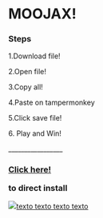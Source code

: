 <h1> MOOJAX! </h1>
<h3> Steps </h3>
<p>1.Download file!</p>
<p>2.Open file! </p>
<p>3.Copy all! </p>
<p>4.Paste on tampermonkey </p>
<p>5.Click save file! </p>
<p>6. Play and Win! </p>
<p>_________________</p>
<h3><a href="https://greasyfork.org/en/scripts/397005-moojax-2-4-autoheal-x5-instakill-discord-game-cursor-best-hotkeys">Click here!</a><p>to direct install </p></h3>

<a href ="https://www.youtube.com/channel/UCrZVnif0yPniQfdwvdMgf_Q">
<IMG SRC="sugeren.gif">texto texto texto texto 
  </a> </img>
